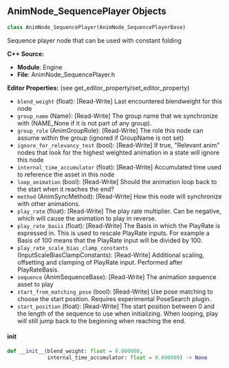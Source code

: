 ## AnimNode_SequencePlayer Objects

```python
class AnimNode_SequencePlayer(AnimNode_SequencePlayerBase)
```

Sequence player node that can be used with constant folding

**C++ Source:**

- **Module**: Engine
- **File**: AnimNode_SequencePlayer.h

**Editor Properties:** (see get_editor_property/set_editor_property)

- ``blend_weight`` (float):  [Read-Write] Last encountered blendweight for this node
- ``group_name`` (Name):  [Read-Write] The group name that we synchronize with (NAME_None if it is not part of any group).
- ``group_role`` (AnimGroupRole):  [Read-Write] The role this node can assume within the group (ignored if GroupName is not set)
- ``ignore_for_relevancy_test`` (bool):  [Read-Write] If true, "Relevant anim" nodes that look for the highest weighted animation in a state will ignore this node
- ``internal_time_accumulator`` (float):  [Read-Write] Accumulated time used to reference the asset in this node
- ``loop_animation`` (bool):  [Read-Write] Should the animation loop back to the start when it reaches the end?
- ``method`` (AnimSyncMethod):  [Read-Write] How this node will synchronize with other animations.
- ``play_rate`` (float):  [Read-Write] The play rate multiplier. Can be negative, which will cause the animation to play in reverse.
- ``play_rate_basis`` (float):  [Read-Write] The Basis in which the PlayRate is expressed in. This is used to rescale PlayRate inputs.
  For example a Basis of 100 means that the PlayRate input will be divided by 100.
- ``play_rate_scale_bias_clamp_constants`` (InputScaleBiasClampConstants):  [Read-Write] Additional scaling, offsetting and clamping of PlayRate input.
  Performed after PlayRateBasis.
- ``sequence`` (AnimSequenceBase):  [Read-Write] The animation sequence asset to play
- ``start_from_matching_pose`` (bool):  [Read-Write] Use pose matching to choose the start position. Requires experimental PoseSearch plugin.
- ``start_position`` (float):  [Read-Write] The start position between 0 and the length of the sequence to use when initializing. When looping, play will still jump back to the beginning when reaching the end.

<a id="unreal.AnimNode_SequencePlayer.__init__"></a>

#### __init__

```python
def __init__(blend_weight: float = 0.000000,
             internal_time_accumulator: float = 0.000000) -> None
```

<a id="unreal.InputScaleBiasClampConstants"></a>